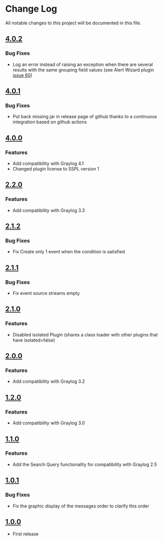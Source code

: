 # Change Log

All notable changes to this project will be documented in this file.

## [4.0.2](https://github.com/airbus-cyber/graylog-plugin-correlation-count/compare/4.0.1....4.0.2)
### Bug Fixes
* Log an error instead of raising an exception when there are several results with the same grouping field
  values (see Alert Wizard plugin [issue 60](https://github.com/airbus-cyber/graylog-plugin-alert-wizard/issues/60))

## [4.0.1](https://github.com/airbus-cyber/graylog-plugin-correlation-count/compare/4.0.0....4.0.1)
### Bug Fixes
* Put back missing jar in release page of github thanks to a continuous integration based on github actions

## [4.0.0](https://github.com/airbus-cyber/graylog-plugin-correlation-count/compare/2.2.0....4.0.0)
### Features
* Add compatibility with Graylog 4.1
* Changed plugin license to SSPL version 1

## [2.2.0](https://github.com/airbus-cyber/graylog-plugin-correlation-count/compare/2.1.2....2.2.0)
### Features
* Add compatibility with Graylog 3.3

## [2.1.2](https://github.com/airbus-cyber/graylog-plugin-correlation-count/compare/2.1.1....2.1.2)
### Bug Fixes
* Fix Create only 1 event when the condition is satisfied

## [2.1.1](https://github.com/airbus-cyber/graylog-plugin-correlation-count/compare/2.1.0....2.1.1)
### Bug Fixes
* Fix event source streams empty

## [2.1.0](https://github.com/airbus-cyber/graylog-plugin-correlation-count/compare/2.0.0....2.1.0)
### Features
* Disabled isolated Plugin (shares a class loader with other plugins that have isolated=false)


## [2.0.0](https://github.com/airbus-cyber/graylog-plugin-correlation-count/compare/1.2.0....2.0.0)
### Features
* Add compatibility with Graylog 3.2

## [1.2.0](https://github.com/airbus-cyber/graylog-plugin-correlation-count/compare/1.1.0....1.2.0)
### Features
* Add compatibility with Graylog 3.0

## [1.1.0](https://github.com/airbus-cyber/graylog-plugin-correlation-count/compare/1.0.1...1.1.0)
### Features
* Add the Search Query functionality for compatibility with Graylog 2.5

## [1.0.1](https://github.com/airbus-cyber/graylog-plugin-correlation-count/compare/1.0.0...1.0.1)
### Bug Fixes
* Fix the graphic display of the messages order to clarify this order

## [1.0.0](https://github.com/airbus-cyber/graylog-plugin-correlation-count/tree/1.0.0)
* First release
